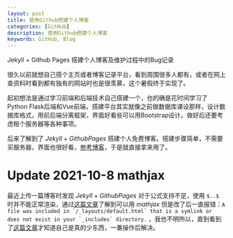 ```yaml
---
layout: post
title: 使用Github搭建个人博客
categories: [GitHub]
description: 使用Github搭建个人博客
keywords: GitHub, Blog
---
```

Jekyll + Github Pages 搭建个人博客及维护过程中的Bug记录

<!-- ======= -->
很久以前就想自己搭个主页或者博客记录平台，看到周围很多人都有，或者在网上查资料时看到都有独有的网站时也是很羡慕，这个暑假终于实现了。

起初想法是通过学习前端和后端技术自己搭建一个，也的确是花时间学习了Python Flask后端和Vue前端，搭建平台其实就像之前做数据库课设那样，设计数据库格式，用前后端分离框架，界面好看些可以用Bootstrap设计。做好后还要考虑租个服务器等各种事项。

后来了解到了 $Jekyll + Github Pages$ 搭建个人免费博客。搭建步骤简单，不需要买服务器，界面也很好看，[参考博客](https://feedliu.github.io/2019/02/15/build-your-own-blog-site/)，于是就直接拿来用了。

# Update 2021-10-8 mathjax

最近上传一篇博客时发现 $Jekyll + Github Pages$ 对于公式支持不足，使用 `$..$` 时并不能正常渲染，通过[这篇文章](http://elmagnifico.tech/2021/04/30/Typora-LaTex-Mathjax/)了解到可以用 $mathjax$ 但是改了后一直报错：```A file was included in `/_layouts/default.html` that is a symlink or does not exist in your `_includes` directory.``` ，我也不明所以，直到看到了[这篇文章](http://benlansdell.github.io/computing/mathjax/)才知道自己是真的少东西，一番操作后解决。

